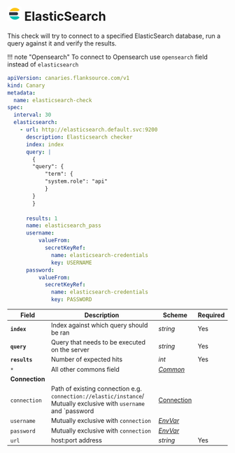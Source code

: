 # <img src='https://raw.githubusercontent.com/flanksource/flanksource-ui/main/src/icons/elasticsearch.svg' style='height: 32px'/> ElasticSearch

This check will try to connect to a specified ElasticSearch database, run a query against it and verify the results.

!!! note "Opensearch"
    To connect to Opensearch use `opensearch` field instead of `elasticsearch`


```yaml
apiVersion: canaries.flanksource.com/v1
kind: Canary
metadata:
  name: elasticsearch-check
spec:
  interval: 30
  elasticsearch:
    - url: http://elasticsearch.default.svc:9200
      description: Elasticsearch checker
      index: index
      query: |
        {
        "query": {
            "term": {
            "system.role": "api"
            }
        }
        }

      results: 1
      name: elasticsearch_pass
      username:
          valueFrom:
            secretKeyRef:
              name: elasticsearch-credentials
              key: USERNAME
      password:
          valueFrom:
            secretKeyRef:
              name: elasticsearch-credentials
              key: PASSWORD
```

| Field | Description | Scheme | Required |
| ----- | ----------- | ------ | -------- |
| **`index`** | Index against which query should be ran | *string* | Yes |
| **`query`** | Query that needs to be executed on the server | *string* | Yes |
| **`results`** | Number of expected hits | *int* | Yes |
| `*` | All other commons field | [*Common*](../common) |  |
| **Connection** |  |  | |
| `connection` | Path of existing connection e.g. `connection://elastic/instance`/ Mutually exclusive with `username` and `password | [Connection](../../concepts/connections) | |
| `username` | Mutually exclusive with `connection` | [*EnvVar*](../../concepts/authentication/#envvar) | |
| `password` | Mutually exclusive with `connection` | [*EnvVar*](../../concepts/authentication/#envvar) | |
| `url` | host:port address | *string* | Yes |
